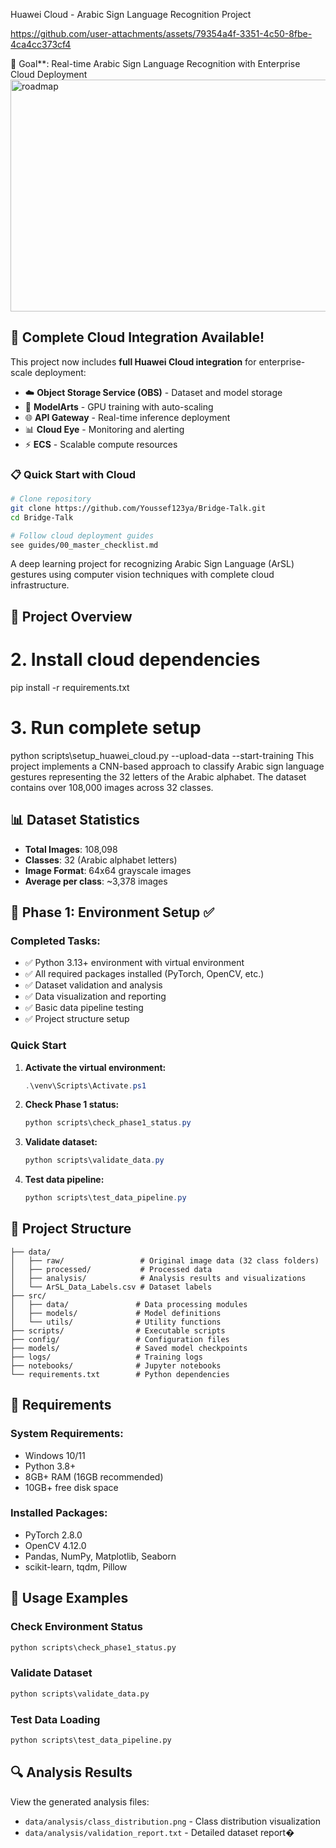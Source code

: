 Huawei Cloud - Arabic Sign Language Recognition Project




https://github.com/user-attachments/assets/79354a4f-3351-4c50-8fbe-4ca4cc373cf4




🎯 Goal**: Real-time Arabic Sign Language Recognition with Enterprise Cloud Deployment
<img width="1338" height="371" alt="roadmap" src="https://github.com/user-attachments/assets/16f045d0-aba6-4b28-9cbd-34f4c7cc50c2" />

## 🚀 **Complete Cloud Integration Available!**

This project now includes **full Huawei Cloud integration** for enterprise-scale deployment:

- ☁️ **Object Storage Service (OBS)** - Dataset and model storage
- 🤖 **ModelArts** - GPU training with auto-scaling  
- 🌐 **API Gateway** - Real-time inference deployment
- 📊 **Cloud Eye** - Monitoring and alerting
- ⚡ **ECS** - Scalable compute resources

### 📋 **Quick Start with Cloud**
```bash
# Clone repository
git clone https://github.com/Youssef123ya/Bridge-Talk.git
cd Bridge-Talk

# Follow cloud deployment guides
see guides/00_master_checklist.md
```

A deep learning project for recognizing Arabic Sign Language (ArSL) gestures using computer vision techniques with complete cloud infrastructure.

## 🎯 Project Overview

# 2. Install cloud dependencies
pip install -r requirements.txt

# 3. Run complete setup
python scripts\setup_huawei_cloud.py --upload-data --start-training
This project implements a CNN-based approach to classify Arabic sign language gestures representing the 32 letters of the Arabic alphabet. The dataset contains over 108,000 images across 32 classes.

## 📊 Dataset Statistics

- **Total Images**: 108,098
- **Classes**: 32 (Arabic alphabet letters)
- **Image Format**: 64x64 grayscale images
- **Average per class**: ~3,378 images

## 🚀 Phase 1: Environment Setup ✅

### Completed Tasks:
- ✅ Python 3.13+ environment with virtual environment
- ✅ All required packages installed (PyTorch, OpenCV, etc.)
- ✅ Dataset validation and analysis
- ✅ Data visualization and reporting
- ✅ Basic data pipeline testing
- ✅ Project structure setup

### Quick Start

1. **Activate the virtual environment:**
   ```powershell
   .\venv\Scripts\Activate.ps1
   ```

2. **Check Phase 1 status:**
   ```powershell
   python scripts\check_phase1_status.py
   ```

3. **Validate dataset:**
   ```powershell
   python scripts\validate_data.py
   ```

4. **Test data pipeline:**
   ```powershell
   python scripts\test_data_pipeline.py
   ```

## 📁 Project Structure

```
├── data/
│   ├── raw/                 # Original image data (32 class folders)
│   ├── processed/           # Processed data
│   ├── analysis/            # Analysis results and visualizations
│   └── ArSL_Data_Labels.csv # Dataset labels
├── src/
│   ├── data/               # Data processing modules
│   ├── models/             # Model definitions
│   └── utils/              # Utility functions
├── scripts/                # Executable scripts
├── config/                 # Configuration files
├── models/                 # Saved model checkpoints
├── logs/                   # Training logs
├── notebooks/              # Jupyter notebooks
└── requirements.txt        # Python dependencies
```

## 🔧 Requirements

### System Requirements:
- Windows 10/11
- Python 3.8+
- 8GB+ RAM (16GB recommended)
- 10GB+ free disk space

### Installed Packages:
- PyTorch 2.8.0
- OpenCV 4.12.0
- Pandas, NumPy, Matplotlib, Seaborn
- scikit-learn, tqdm, Pillow

## 📝 Usage Examples

### Check Environment Status
```python
python scripts\check_phase1_status.py
```

### Validate Dataset
```python
python scripts\validate_data.py
```

### Test Data Loading
```python
python scripts\test_data_pipeline.py
```

## 🔍 Analysis Results

View the generated analysis files:
- `data/analysis/class_distribution.png` - Class distribution visualization
- `data/analysis/validation_report.txt` - Detailed dataset report�
